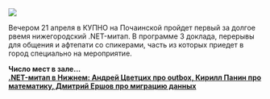 <!--2025-04-09 13:23:40-->
<div class="yb">
  <div class="rss smaller1 habr"><img src="https://habrastorage.org/getpro/habr/upload_files/f64/79c/e08/f6479ce084446602fa57a953dfed7dc9.jpg" /><p>Вечером 21 апреля в КУПНО на Почаинской пройдет первый за долгое рвемя нижегородский .NET-митап. В программе 3 доклада, перерывы для общения и афтепати со спикерами, часть из которых приедет в город специально на мероприятие.</p><p><strong>Число мест в зале... <br><a class="light" href="https://habr.com/ru/news/898268/?utm_source=habrahabr&utm_medium=rss&utm_campaign=898268">.NET-митап в Нижнем: Андрей Цветцих про outbox, Кирилл Панин про математику, Дмитрий Ершов про миграцию данных</a></div>
</div>
